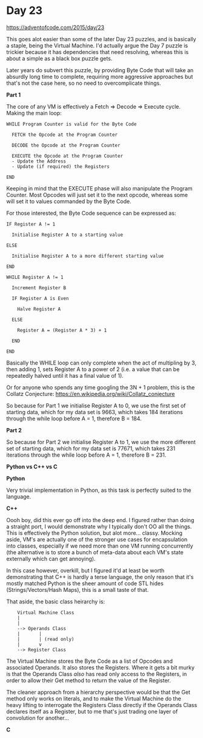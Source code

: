 # Day 23

https://adventofcode.com/2015/day/23

This goes alot easier than some of the later Day 23 puzzles, and is basically a staple, being the Virtual Machine.  I'd actually argue the Day 7 puzzle is trickier because it has dependencies that need resolving, whereas this is about a simple as a black box puzzle gets.

Later years do subvert this puzzle, by providing Byte Code that will take an absurdly long time to complete, requiring more aggressive approaches but that's not the case here, so no need to overcomplicate things.

**Part 1**

The core of any VM is effectively a Fetch => Decode => Execute cycle.  Making the main loop:

    WHILE Program Counter is valid for the Byte Code
    
      FETCH the Opcode at the Program Counter
      
      DECODE the Opcode at the Program Counter
      
      EXECUTE the Opcode at the Program Counter
      - Update the Address
      - Update (if required) the Registers
      
    END

Keeping in mind that the EXECUTE phase will also manipulate the Program Counter.  Most Opcodes will just set it to the next opcode, whereas some will set it to values commanded by the Byte Code.

For those interested, the Byte Code sequence can be expressed as:

    IF Register A != 1
    
      Initialise Register A to a starting value

    ELSE
    
      Initialise Register A to a more different starting value

    END

    WHILE Register A != 1

      Increment Register B
      
      IF Register A is Even
      
        Halve Register A

      ELSE

        Register A = (Register A * 3) + 1

      END

    END

Basically the WHILE loop can only complete when the act of multipling by 3, then adding 1, sets Register A to a power of 2 (i.e. a value that can be repeatedly halved until it has a final value of 1).

Or for anyone who spends any time googling the 3N + 1 problem, this is the Collatz Conjecture: https://en.wikipedia.org/wiki/Collatz_conjecture

So because for Part 1 we initialise Register A to 0, we use the first set of starting data, which for my data set is 9663, which takes 184 iterations through the while loop before A = 1, therefore B = 184.

**Part 2**

So because for Part 2 we initialise Register A to 1, we use the more different set of starting data, which for my data set is 77671, which takes 231 iterations through the while loop before A = 1, therefore B = 231.

**Python vs C++ vs C**

**Python**

Very trivial implementation in Python, as this task is perfectly suited to the language.

**C++**

Oooh boy, did this ever go off into the deep end.  I figured rather than doing a straight port, I would demonstrate why I typically don't OO all the things.  This is effectively the Python solution, but alot more... classy.  Mocking aside, VM's are actually one of the stronger use cases for encapsulation into classes, especially if we need more than one VM running concurrently (the alternative is to store a bunch of meta-data about each VM's state externally which can get annoying).

In this case however, overkill, but I figured it'd at least be worth demonstrating that C++ is hardly a terse language, the only reason that it's mostly matched Python is the sheer amount of code STL hides (Strings/Vectors/Hash Maps), this is a small taste of that.

That aside, the basic class heirarchy is:

        Virtual Machine Class
        |
        |
        --> Operands Class
        |       |
        |       | (read only)
        |       v
        --> Register Class

The Virtual Machine stores the Byte Code as a list of Opcodes and associated Operands.  It also stores the Registers.  Where it gets a bit murky is that the Operands Class *also* has read only access to the Registers, in order to allow their Get method to return the value of the Register.

The cleaner approach from a hierarchy perspective would be that the Get method only works on literals, and to make the Virtual Machine do the heavy lifting to interrogate the Registers Class directly if the Operands Class declares itself as a Register, but to me that's just trading one layer of convolution for another...

**C**
